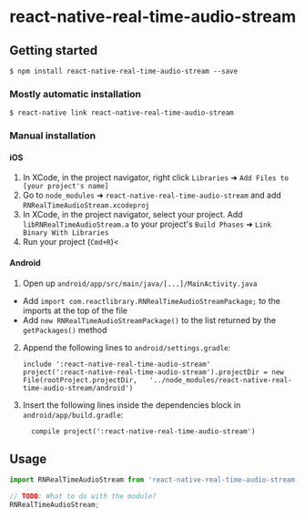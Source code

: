 
# react-native-real-time-audio-stream

## Getting started

`$ npm install react-native-real-time-audio-stream --save`

### Mostly automatic installation

`$ react-native link react-native-real-time-audio-stream`

### Manual installation


#### iOS

1. In XCode, in the project navigator, right click `Libraries` ➜ `Add Files to [your project's name]`
2. Go to `node_modules` ➜ `react-native-real-time-audio-stream` and add `RNRealTimeAudioStream.xcodeproj`
3. In XCode, in the project navigator, select your project. Add `libRNRealTimeAudioStream.a` to your project's `Build Phases` ➜ `Link Binary With Libraries`
4. Run your project (`Cmd+R`)<

#### Android

1. Open up `android/app/src/main/java/[...]/MainActivity.java`
  - Add `import com.reactlibrary.RNRealTimeAudioStreamPackage;` to the imports at the top of the file
  - Add `new RNRealTimeAudioStreamPackage()` to the list returned by the `getPackages()` method
2. Append the following lines to `android/settings.gradle`:
  	```
  	include ':react-native-real-time-audio-stream'
  	project(':react-native-real-time-audio-stream').projectDir = new File(rootProject.projectDir, 	'../node_modules/react-native-real-time-audio-stream/android')
  	```
3. Insert the following lines inside the dependencies block in `android/app/build.gradle`:
  	```
      compile project(':react-native-real-time-audio-stream')
  	```


## Usage
```javascript
import RNRealTimeAudioStream from 'react-native-real-time-audio-stream';

// TODO: What to do with the module?
RNRealTimeAudioStream;
```
  